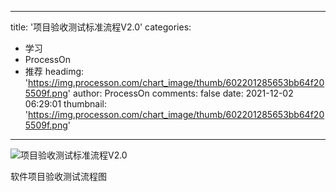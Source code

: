 
---
title: '项目验收测试标准流程V2.0'
categories: 
 - 学习
 - ProcessOn
 - 推荐
headimg: 'https://img.processon.com/chart_image/thumb/602201285653bb64f205509f.png'
author: ProcessOn
comments: false
date: 2021-12-02 06:29:01
thumbnail: 'https://img.processon.com/chart_image/thumb/602201285653bb64f205509f.png'
---

<div>   
<img class="thumb" alt="项目验收测试标准流程V2.0" src="https://img.processon.com/chart_image/thumb/602201285653bb64f205509f.png" referrerpolicy="no-referrer">
<p>软件项目验收测试流程图</p>  
</div>
            